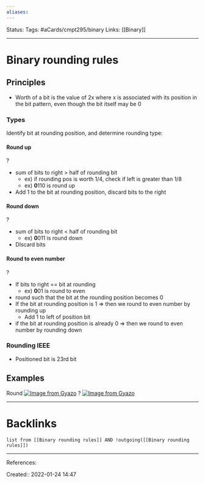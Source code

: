 ```yaml
---
aliases:
---
```

Status:
Tags: #aCards/cmpt295/binary
Links: [[Binary]]
___

# Binary rounding rules

## Principles
- Worth of a bit is the value of 2x where x is associated with its position in the bit pattern, even though the bit itself may be 0

### Types
Identify bit at rounding position, and determine rounding type:

#### Round up
?
- sum of bits to right > half of rounding bit
	- ex) if rounding pos is worth 1/4, check if left is greater than 1/8
	- ex) **0**110 is round up
- Add 1 to the bit at rounding position, discard bits to the right
<!--SR:!2022-02-18,2,150-->

#### Round down
?
- sum of bits to right < half of rounding bit
	 - ex) **0**011 is round down
- DIscard bits
<!--SR:!2022-02-18,2,150-->

#### Round to even number
?
- If bits to right == bit at rounding
	- ex) **0**01 is round to even
- round such that the bit at the rounding position becomes 0
- If the bit at rounding position is 1 => then we round to even number by rounding up
	- Add 1 to left of position bit
- if the bit at rounding position is already 0 => then we round to even number by rounding down
<!--SR:!2022-02-17,1,130-->

### Rounding IEEE
- Positioned bit is 23rd bit

## Examples
Round [![Image from Gyazo](https://i.gyazo.com/8b55233d3cf0526a2a0ec0cad259405e.png)](https://gyazo.com/8b55233d3cf0526a2a0ec0cad259405e)
?
[![Image from Gyazo](https://i.gyazo.com/697c5f3e7679ea0373aa9ddff269032b.png)](https://gyazo.com/697c5f3e7679ea0373aa9ddff269032b)
___
<!--SR:!2022-02-17,1,130-->

# Backlinks
```dataview
list from [[Binary rounding rules]] AND !outgoing([[Binary rounding rules]])
```
___
References:

Created:: 2022-01-24 14:47
